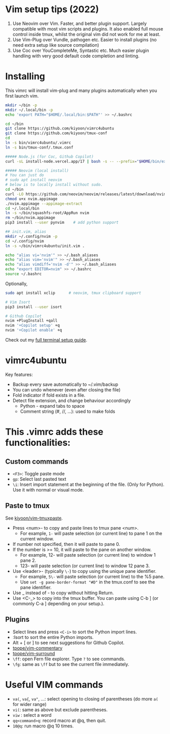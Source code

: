 # Vim setup tips (2022)
1. Use Neovim over Vim. Faster, and better plugin support. Largely compatible with most vim scripts and plugins. It also enabled full mouse control inside tmux, whilst the original vim did not work for me at least.
2. Use Vim-Plug over Vundle, pathogen etc. Easier to install plugins (no need extra setup like source compilation)
3. Use Coc over YouCompleteMe, Syntastic etc. Much easier plugin handling with very good default code completion and linting.

# Installing

This vimrc will install vim-plug and many plugins automatically when you first launch vim.  

```bash
mkdir ~/bin -p
mkdir ~/.local/bin -p
echo 'export PATH="$HOME/.local/bin:$PATH"' >> ~/.bashrc

cd ~/bin
git clone https://github.com/kiyoon/vimrc4ubuntu
git clone https://github.com/kiyoon/tmux-conf
cd
ln -s bin/vimrc4ubuntu/.vimrc
ln -s bin/tmux-conf/.tmux.conf

##### Node.js (for Coc, Github Copilot)
curl -sL install-node.vercel.app/17 | bash -s -- --prefix="$HOME/bin/executables" -y

##### Neovim (local install)
# You can just do
# sudo apt install neovim
# below is to locally install without sudo.
cd ~/bin
curl -LO https://github.com/neovim/neovim/releases/latest/download/nvim.appimage
chmod u+x nvim.appimage
./nvim.appimage --appimage-extract
cd ~/.local/bin
ln -s ~/bin/squashfs-root/AppRun nvim
rm ~/bin/nvim.appimage
pip3 install --user pynvim    # add python support

## init.vim, alias
mkdir ~/.config/nvim -p
cd ~/.config/nvim
ln -s ~/bin/vimrc4ubuntu/init.vim .

echo "alias vi='nvim'" >> ~/.bash_aliases
echo "alias vim='nvim'" >> ~/.bash_aliases
echo "alias vimdiff='nvim -d'" >> ~/.bash_aliases
echo "export EDITOR=nvim" >> ~/.bashrc
source ~/.bashrc
```

Optionally,  

```bash
sudo apt install xclip		# neovim, tmux clipboard support

# Vim Isort
pip3 install --user isort

# Github Copilot
nvim +PlugInstall +qall
nvim '+Copilot setup' +q
nvim '+Copilot enable' +q
```

Check out my [full terminal setup guide](https://gist.github.com/kiyoon/fc1573ed3edf61c142d925e1712940e9).

# vimrc4ubuntu
Key features:

- Backup every save automatically to ~/.vim/backup
- You can undo whenever (even after closing the file)
- Fold indicator if fold exists in a file.
- Detect file extension, and change behaviour accordingly
  - Python - expand tabs to space
  - Comment string (#, //, ...): used to make folds

# This .vimrc adds these functionalities:

## Custom commands

- `<F3>`: Toggle paste mode
- `gp`: Select last pasted text
- `\i`: Insert import statement at the beginning of the file. (Only for Python). Use it with normal or visual mode.

## Paste to tmux
See [kiyoon/vim-tmuxpaste](https://github.com/kiyoon/vim-tmuxpaste).  

- Press \<num\>- to copy and paste lines to tmux pane \<num\>.
  - For example, `1-` will paste selection (or current line) to pane 1 on the current window.
- If number not specified, then it will paste to pane 0.
- If the number is >= 10, it will paste to the pane on another window.
  - For example, 12- will paste selection (or current line) to window 1 pane 2.
  - 123- will paste selection (or current line) to window 12 pane 3.
- Use \<leader\>- (typically `\-`) to copy using the unique pane identifier.
  - For example, `5\-` will paste selection (or current line) to the %5 pane.
  - Use `set -g pane-border-format "#D"` in the tmux.conf to see the pane identifier.
- Use _ instead of - to copy without hitting Return.
- Use \<C-\_\> to copy into the tmux buffer. You can paste using C-b \] (or commonly C-a \] depending on your setup.).

## Plugins
- Select lines and press `<C-i>` to sort the Python import lines.
- :Isort to sort the entire Python imports.
- Alt + [ or ] to see next suggestions for Github Copilot.
- [tpope/vim-commentary](https://github.com/tpope/vim-commentary)
- [tpope/vim-surround](https://github.com/tpope/vim-surround)
- `\ff`: open Fern file explorer. Type `?` to see commands.
- `\fg`: same as `\ff` but to see the current file immediately.

# Useful VIM commands

- `va(`, `va{`, `va"`, ...: select opening to closing of parentheses (do more `a(` for wider range)
- `vi(`: same as above but exclude parentheses.
- `viw` : select a word
- `qq<command>q`: record macro at @q, then quit.
- `10@q`: run macro @q 10 times.

